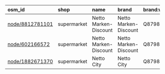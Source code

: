 | osm_id                                                           | shop        | name                  | brand                 | brand:wikidata   | timestamp            |
|:-----------------------------------------------------------------|:------------|:----------------------|:----------------------|:-----------------|:---------------------|
| [node/8812781101](https://www.openstreetmap.org/node/8812781101) | supermarket | Netto Marken-Discount | Netto Marken-Discount | Q879858          | 2024-08-14T00:55:17Z |
| [node/602166572](https://www.openstreetmap.org/node/602166572)   | supermarket | Netto Marken-Discount | Netto Marken-Discount | Q879858          | 2025-02-23T21:17:49Z |
| [node/1882671370](https://www.openstreetmap.org/node/1882671370) | supermarket | Netto City            | Netto City            | Q879858          | 2024-10-08T16:25:19Z |